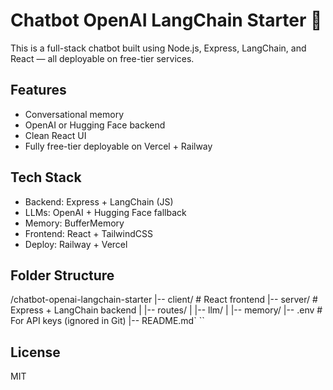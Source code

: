 # Chatbot OpenAI LangChain Starter 🤖

This is a full-stack chatbot built using Node.js, Express, LangChain, and React — all deployable on free-tier services.

## Features

- Conversational memory
- OpenAI or Hugging Face backend
- Clean React UI
- Fully free-tier deployable on Vercel + Railway

## Tech Stack

- Backend: Express + LangChain (JS)
- LLMs: OpenAI + Hugging Face fallback
- Memory: BufferMemory
- Frontend: React + TailwindCSS
- Deploy: Railway + Vercel

## Folder Structure

/chatbot-openai-langchain-starter
|-- client/ # React frontend
|-- server/ # Express + LangChain backend
| |-- routes/
| |-- llm/
| |-- memory/
|-- .env # For API keys (ignored in Git)
|-- README.md` ``

## License

MIT
